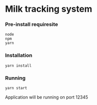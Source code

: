 # Milk tracking system
### Pre-install requiresite
    node
    npm
    yarn
### Installation
    yarn install
### Running
    yarn start

Application will be running on port 12345